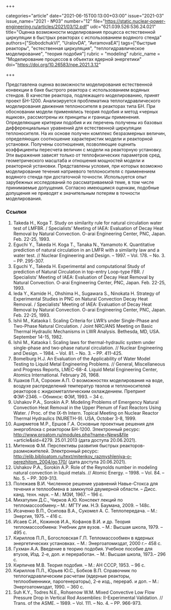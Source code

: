 +++

categories="article"
date="2021-06-15T00:13:00+03:00"
issue="2021-03"
issue_name="2021 - №03"
number="12"
file="https://static.nuclear-power-engineering.ru/articles/2021/03/12.pdf"
udc="621.039.526:536.24.021"
title="Оценка возможности моделирования процесса естественной циркуляции в быстрых реакторах с использованием водяного стенда"
authors=["SlobodchukVI", "UralovDA", "AvramovaEA"]
tags=["быстрые реакторы", "естественная циркуляция", "теплогидравлическое моделирование", "теория подобия"]
rubric = "modeling"
rubric_name = "Моделирование процессов в объектах ядерной энергетики"
doi="https://doi.org/10.26583/npe.2021.3.12"

+++

Представлена оценка возможности моделирования естественной конвекции в баке быстрого реактора с использованием водяных стендов. В качестве реактора, подлежащего моделированию, принят проект БН-1200. Анализируется проблематика теплогидравлического моделирования движения теплоносителя в реакторах типа БН. При обосновании модели применялись теория подобия и метод «черных ящиков», рассмотрены их принципы и границы применения. Определяющие критерии подобия и их перечень получены из базовых дифференциальных уравнений для естественной циркуляции теплоносителя. На их основе получен комплекс безразмерных величин, определяющих соотношение характеристик модели и реакторной установки. Получены соотношения, позволяющие оценить коэффициенты пересчета величин с модели на реакторную установку. Эти выражения зависят только от теплофизических параметров сред, геометрического масштаба и отношения мощностей модели и реакторной установки. Представлены условия, при которых возможно моделирование течения натриевого теплоносителя с применением водяного стенда при достаточной точности. Используется опыт зарубежных исследований по рассматриваемой теме, в том числе принимаемые допущения. Согласно имеющимся оценкам, подобные допущения не приводят к значительным потерям в точности моделирования.

### Ссылки

1. Takeda H., Koga T. Study on similarity rule for natural circulation water test of LMFBR. / Specialists’ Meeting of IAEA: Evaluation of Decay Heat Removal by Natural Convection. O-arai Engineering Center, PNC, Japan. Feb. 22-25, 1993.
2. Eguchi Y., Takeda H. Koga T., Tanaka N., Yamamoto K. Quantitative prediction of natural circulation in an LMFR with a similarity law and a water test. // Nuclear Engineering and Design. – 1997. – Vol. 178. – No. 3. – PP. 295-307.
3. Eguchi Y., Takeda H. Experimental and computational Study of prediction of Natural Circulation in top-entry Loop-type FBR. / Specialists’ Meeting of IAEA: Evaluation of Decay Heat Removal by Natural Convection. O-arai Engineering Center, PNC, Japan. Feb. 22-25, 1993.
4. Ieda Y., Kamide H., Ohshima H., Sugawara S., Ninokata H. Strategy of Experimental Studies in PNC on Natural Convection Decay Heat Removal. / Specialists’ Meeting of IAEA: Evaluation of Decay Heat Removal by Natural Convection. O-arai Engineering Center, PNC, Japan. Feb. 22-25, 1993.
5. Ishii M., Kataoka I. Scaling Criteria for LWR’s under Single-Phase and Two-Phase Natural Circulation. / Joint NRC/ANS Meeting on Basic Thermal Hydraulic Mechanisms in LWR Analysis. Bethesda, MD, USA. September 14-15, 1982.
6. Ishii M., Kataoka I. Scaling laws for thermal-hydraulic system under single-phase and two-phase natural circulation. // Nuclear Engineering and Design. – 1984. – Vol. 81. – No. 3. – PP. 411-425.
7. Bomelburg H.J. An Evaluation of the Applicability of Water Model Testing to Liquid Metal Engineering Problems. // General, Miscellaneous and Progress Reports, LMEC-68-4. Liquid Metal Engineering Center, Atomics International. February 26, 1968.
8. Ушаков П.А, Сорокин А.П. О возможностях моделирования на воде, воздухе распределений температур твэлов и теплоносителей реакторов с жидкометаллическим охлаждением. Препринт ФЭИ-2346. – Обнинск: ФЭИ, 1993. – 34 с.
9. Ushakov P.A., Sorokin A.P. Modeling Problems of Emergency Natural Convection Heat Removal in the Upper Plenum of Fast Reactors Using Water. / Proc. of the IX-th Intern. Topical Meeting on Nuclear Reactor Thermal Hydraulics (NURETH-9). USA, October 3-8, 1999.
10. Аширметов М.Р., Ершов Г.А. Основные проектные решения для энергоблока с реактором БН-1200. Электронный ресурс: http://www.proatom.ru/modules.php?name=News&file =article&sid=4279. 25.01.2013 (дата доступа 20.06.2021).
11. Митенков Ф.М. Перспективы развития быстрых реакторов-размножителей. Электронный ресурс: http://elib.biblioatom.ru/text/mitenkov_razmyshleniya-o-perezhitom_2004/go,170/ (дата доступа 20.06.2021).
12. Ushakov P.A., Sorokin A.P. Role of the Reynolds number in modeling natural convection in liquid metals. // Atomic Energy. – 1998. – Vol. 84. – No. 5. – PP. 309-313.
13. Полежаев В.И. Численное решение уравнений Навье-Стокса для течения и теплообмена в замкнутой двумерной области. – Дисс. канд. техн. наук. – М.: МЭИ, 1967. – 196 c.
14. Михатулин Д.С., Чирков А.Ю. Конспект лекций по тепломассообмену.– М.: МГТУ им. Н.Э. Баумана, 2009. – 148c.
15. Исаченко В.П., Осипова В.А., Сукомел А. С. Теплопередача. – М.: Энергия, 1975. – 416 c.
16. Исаев С.И., Кожинов И.А., Кофанов В.И. и др. Теория тепломассообмена: Учебник для вузов. – М.: Высшая школа, 1979. – 495 с.
17. Кириллов П.Л., Богословская Г.П. Тепломассообмен в ядерных энергетических установках. – М.: Энергоатомиздат, 2000 г.– 458 c.
18. Гухман А.А. Введение в теорию подобия. Учебное пособие для втузов, Изд. 2-е, доп. и переработан. – М.: Высшая школа, 1973.– 296 с.
19. Кирпичев М.В. Теория подобия. – М.: АН СССР, 1953. – 96 c.
20. Кириллов П.Л., Юрьев Ю.С., Бобков В.П. Справочник по теплогидравлическим расчетам (ядерные реакторы, теплообменники, парогенераторы), 2-е изд., перераб. и доп. – М.: Энергоатомиздат, 1990. – 360 с.
21. Suh K.Y., Todres N.E., Rohsenow W.M. Mixed Convective Low Flow Pressure Drop in Vertical Rod Assemblies: II-Experimental Validation. // Trans. of the ASME. – 1989. – Vol. 111. – No. 4. – PP. 966-973.